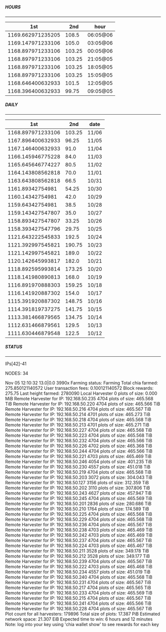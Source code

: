 ##### HOURS
-------

| 1st | 2nd | hour |
|---|----|-----|
|1169.662971235205 | 108.5 | 06:05@06 |
|1169.147971233106 | 105.0 | 03:05@06 |
|1168.897971233106 | 103.25 | 00:05@06 |
|1168.897971233106 | 103.25 | 21:05@05 |
|1168.897971233106 | 103.25 | 18:05@05 |
|1168.897971233106 | 103.25 | 15:05@05 |
|1168.646400632933 | 101.5 | 12:05@05 |
|1168.396400632933 | 99.75 | 09:05@05 |

##### DAILY
-------

| 1st | 2nd | date |
|---|----|-----|
|1168.897971233106 | 103.25 | 11/06 |
|1167.896400632933 | 96.25 | 11/05 |
|1167.146400632933 | 91.0 | 11/04 |
|1166.145946775228 | 84.0 | 11/03 |
|1165.645646774227 | 80.5 | 11/02 |
|1164.143808562818 | 70.0 | 11/01 |
|1163.643808562818 | 66.5 | 10/31 |
|1161.89342754981 | 54.25 | 10/30 |
|1160.14342754981 | 42.0 | 10/29 |
|1159.64342754981 | 38.5 | 10/28 |
|1159.143427547807 | 35.0 | 10/27 |
|1158.893427547807 | 33.25 | 10/26 |
|1158.393427547796 | 29.75 | 10/25 |
|1121.643222545833 | 192.5 | 10/24 |
|1121.392997545821 | 190.75 | 10/23 |
|1121.142997545821 | 189.0 | 10/22 |
|1120.142645993817 | 182.0 | 10/21 |
|1118.892595993814 | 173.25 | 10/20 |
|1118.141980890813 | 168.0 | 10/19 |
|1116.891970888303 | 159.25 | 10/18 |
|1116.141920887302 | 154.0 | 10/17 |
|1115.391920887302 | 148.75 | 10/16 |
|1114.391819737275 | 141.75 | 10/15 |
|1113.381466879565 | 134.75 | 10/14 |
|1112.631466879561 | 129.5 | 10/13 |
|1111.630446879548 | 122.5 | 10/12 |


##### STATUS
-------

IPs[42]-41

NODES: 34

Nov 05 12:10:32 13.0|0.0
3990x
Farming status: Farming
Total chia farmed: 275.850121140572
User transaction fees: 0.100121140572
Block rewards: 275.75
Last height farmed: 2780090
Local Harvester
   0 plots of size: 0.000 MiB
Remote Harvester for IP: 192.168.50.235
   4704 plots of size: 465.568 TiB
Remote Harvester for IP: 192.168.50.220
   4704 plots of size: 465.566 TiB
Remote Harvester for IP: 192.168.50.216
   4704 plots of size: 465.567 TiB
Remote Harvester for IP: 192.168.50.214
   4701 plots of size: 465.273 TiB
Remote Harvester for IP: 192.168.50.218
   4704 plots of size: 465.568 TiB
Remote Harvester for IP: 192.168.50.213
   4701 plots of size: 465.271 TiB
Remote Harvester for IP: 192.168.50.227
   4704 plots of size: 465.568 TiB
Remote Harvester for IP: 192.168.50.223
   4704 plots of size: 465.568 TiB
Remote Harvester for IP: 192.168.50.232
   4704 plots of size: 465.566 TiB
Remote Harvester for IP: 192.168.50.226
   4702 plots of size: 465.368 TiB
Remote Harvester for IP: 192.168.50.244
   4704 plots of size: 465.566 TiB
Remote Harvester for IP: 192.168.50.221
   4703 plots of size: 465.469 TiB
Remote Harvester for IP: 192.168.50.246
   4054 plots of size: 401.235 TiB
Remote Harvester for IP: 192.168.50.230
   4557 plots of size: 451.018 TiB
Remote Harvester for IP: 192.168.50.219
   4704 plots of size: 465.568 TiB
Remote Harvester for IP: 192.168.50.203
   3072 plots of size: 304.043 TiB
Remote Harvester for IP: 192.168.50.127
   3156 plots of size: 312.359 TiB
Remote Harvester for IP: 192.168.50.202
   3110 plots of size: 307.806 TiB
Remote Harvester for IP: 192.168.50.243
   4627 plots of size: 457.947 TiB
Remote Harvester for IP: 192.168.50.245
   4704 plots of size: 465.569 TiB
Remote Harvester for IP: 192.168.50.201
   2836 plots of size: 280.686 TiB
Remote Harvester for IP: 192.168.50.210
   1764 plots of size: 174.589 TiB
Remote Harvester for IP: 192.168.50.225
   4704 plots of size: 465.568 TiB
Remote Harvester for IP: 192.168.50.229
   4704 plots of size: 465.568 TiB
Remote Harvester for IP: 192.168.50.236
   4704 plots of size: 465.567 TiB
Remote Harvester for IP: 192.168.50.238
   4703 plots of size: 465.469 TiB
Remote Harvester for IP: 192.168.50.242
   4703 plots of size: 465.469 TiB
Remote Harvester for IP: 192.168.50.237
   4704 plots of size: 465.567 TiB
Remote Harvester for IP: 192.168.50.224
   4703 plots of size: 465.467 TiB
Remote Harvester for IP: 192.168.50.211
   3528 plots of size: 349.178 TiB
Remote Harvester for IP: 192.168.50.212
   3528 plots of size: 349.177 TiB
Remote Harvester for IP: 192.168.50.239
   4704 plots of size: 465.567 TiB
Remote Harvester for IP: 192.168.50.222
   4703 plots of size: 465.468 TiB
Remote Harvester for IP: 192.168.50.234
   4557 plots of size: 451.019 TiB
Remote Harvester for IP: 192.168.50.240
   4704 plots of size: 465.568 TiB
Remote Harvester for IP: 192.168.50.231
   4704 plots of size: 465.567 TiB
Remote Harvester for IP: 192.168.50.217
   4704 plots of size: 465.565 TiB
Remote Harvester for IP: 192.168.50.233
   4704 plots of size: 465.569 TiB
Remote Harvester for IP: 192.168.50.215
   4704 plots of size: 465.567 TiB
Remote Harvester for IP: 192.168.50.241
   4704 plots of size: 465.566 TiB
Remote Harvester for IP: 192.168.50.228
   4704 plots of size: 465.567 TiB
Plot count for all harvesters: 179896
Total size of plots: 17.387 PiB
Estimated network space: 21.307 EiB
Expected time to win: 6 hours and 12 minutes
Note: log into your key using 'chia wallet show' to see rewards for each key
